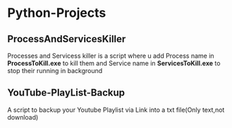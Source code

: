 # Python-Projects

## ProcessAndServicesKiller

Processes and Servicess killer is a script where u add Process name in **ProcessToKill.exe** to kill them and Service name in **ServicesToKill.exe** to stop their running in background

## YouTube-PlayList-Backup

A script to backup your Youtube Playlist via Link into a txt file(Only text,not download)

